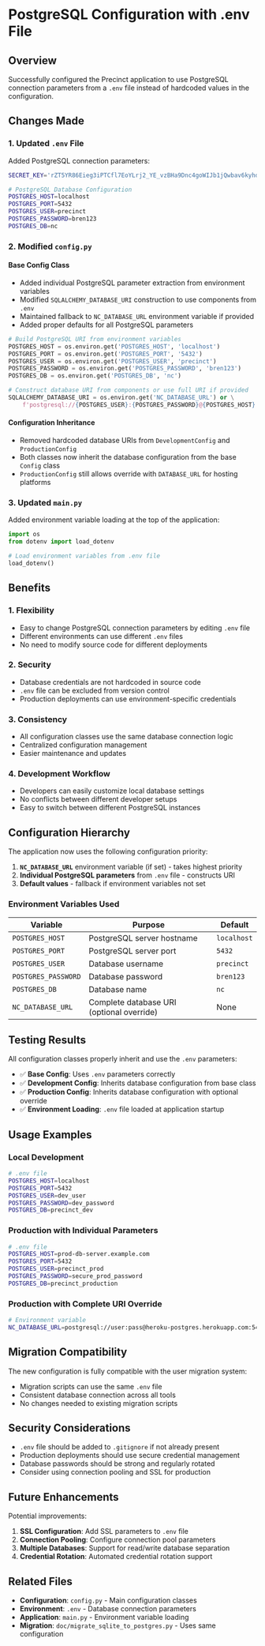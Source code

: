 # PostgreSQL Configuration with .env File

## Overview

Successfully configured the Precinct application to use PostgreSQL connection parameters from a `.env` file instead of hardcoded values in the configuration.

## Changes Made

### 1. Updated `.env` File

Added PostgreSQL connection parameters:

```bash
SECRET_KEY='rZT5YR86Eieg3iPTCfl7EoYLrj2_YE_vzBHa9Dnc4goWIJb1jQwbav6kyhdhZN9Xjqkg5JCHuo_B7n7KYZ9x8Q'

# PostgreSQL Database Configuration
POSTGRES_HOST=localhost
POSTGRES_PORT=5432
POSTGRES_USER=precinct
POSTGRES_PASSWORD=bren123
POSTGRES_DB=nc
```

### 2. Modified `config.py`

#### Base Config Class
- Added individual PostgreSQL parameter extraction from environment variables
- Modified `SQLALCHEMY_DATABASE_URI` construction to use components from `.env`
- Maintained fallback to `NC_DATABASE_URL` environment variable if provided
- Added proper defaults for all PostgreSQL parameters

```python
# Build PostgreSQL URI from environment variables
POSTGRES_HOST = os.environ.get('POSTGRES_HOST', 'localhost')
POSTGRES_PORT = os.environ.get('POSTGRES_PORT', '5432')
POSTGRES_USER = os.environ.get('POSTGRES_USER', 'precinct')
POSTGRES_PASSWORD = os.environ.get('POSTGRES_PASSWORD', 'bren123')
POSTGRES_DB = os.environ.get('POSTGRES_DB', 'nc')

# Construct database URI from components or use full URI if provided
SQLALCHEMY_DATABASE_URI = os.environ.get('NC_DATABASE_URL') or \
    f'postgresql://{POSTGRES_USER}:{POSTGRES_PASSWORD}@{POSTGRES_HOST}:{POSTGRES_PORT}/{POSTGRES_DB}'
```

#### Configuration Inheritance
- Removed hardcoded database URIs from `DevelopmentConfig` and `ProductionConfig`
- Both classes now inherit the database configuration from the base `Config` class
- `ProductionConfig` still allows override with `DATABASE_URL` for hosting platforms

### 3. Updated `main.py`

Added environment variable loading at the top of the application:

```python
import os
from dotenv import load_dotenv

# Load environment variables from .env file
load_dotenv()
```

## Benefits

### 1. **Flexibility**
- Easy to change PostgreSQL connection parameters by editing `.env` file
- Different environments can use different `.env` files
- No need to modify source code for different deployments

### 2. **Security**
- Database credentials are not hardcoded in source code
- `.env` file can be excluded from version control
- Production deployments can use environment-specific credentials

### 3. **Consistency**
- All configuration classes use the same database connection logic
- Centralized configuration management
- Easier maintenance and updates

### 4. **Development Workflow**
- Developers can easily customize local database settings
- No conflicts between different developer setups
- Easy to switch between different PostgreSQL instances

## Configuration Hierarchy

The application now uses the following configuration priority:

1. **`NC_DATABASE_URL`** environment variable (if set) - takes highest priority
2. **Individual PostgreSQL parameters** from `.env` file - constructs URI
3. **Default values** - fallback if environment variables not set

### Environment Variables Used

| Variable | Purpose | Default |
|----------|---------|---------|
| `POSTGRES_HOST` | PostgreSQL server hostname | `localhost` |
| `POSTGRES_PORT` | PostgreSQL server port | `5432` |
| `POSTGRES_USER` | Database username | `precinct` |
| `POSTGRES_PASSWORD` | Database password | `bren123` |
| `POSTGRES_DB` | Database name | `nc` |
| `NC_DATABASE_URL` | Complete database URI (optional override) | None |

## Testing Results

All configuration classes properly inherit and use the `.env` parameters:

- ✅ **Base Config**: Uses `.env` parameters correctly
- ✅ **Development Config**: Inherits database configuration from base class
- ✅ **Production Config**: Inherits database configuration with optional override
- ✅ **Environment Loading**: `.env` file loaded at application startup

## Usage Examples

### Local Development
```bash
# .env file
POSTGRES_HOST=localhost
POSTGRES_PORT=5432
POSTGRES_USER=dev_user
POSTGRES_PASSWORD=dev_password
POSTGRES_DB=precinct_dev
```

### Production with Individual Parameters
```bash
# .env file
POSTGRES_HOST=prod-db-server.example.com
POSTGRES_PORT=5432
POSTGRES_USER=precinct_prod
POSTGRES_PASSWORD=secure_prod_password
POSTGRES_DB=precinct_production
```

### Production with Complete URI Override
```bash
# Environment variable
NC_DATABASE_URL=postgresql://user:pass@heroku-postgres.herokuapp.com:5432/db_name
```

## Migration Compatibility

The new configuration is fully compatible with the user migration system:

- Migration scripts can use the same `.env` file
- Consistent database connection across all tools
- No changes needed to existing migration scripts

## Security Considerations

- `.env` file should be added to `.gitignore` if not already present
- Production deployments should use secure credential management
- Database passwords should be strong and regularly rotated
- Consider using connection pooling and SSL for production

## Future Enhancements

Potential improvements:

1. **SSL Configuration**: Add SSL parameters to `.env` file
2. **Connection Pooling**: Configure connection pool parameters
3. **Multiple Databases**: Support for read/write database separation
4. **Credential Rotation**: Automated credential rotation support

## Related Files

- **Configuration**: `config.py` - Main configuration classes
- **Environment**: `.env` - Database connection parameters
- **Application**: `main.py` - Environment variable loading
- **Migration**: `doc/migrate_sqlite_to_postgres.py` - Uses same configuration